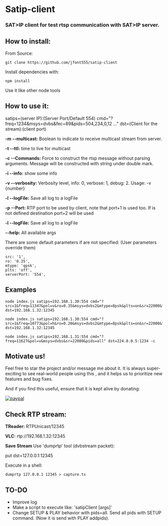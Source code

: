 # Satip-client

### SAT>IP client for test rtsp communication with SAT>IP server.

## How to install: ##

From Source:

    git clone https://github.com/jfont555/satip-client

Install dependencies with:

    npm install

Use it like other node tools

## How to use it: ##

satips=(server IP):(Server Port/Default 554) cmd="?freq=1234&msys=dvbs&fec=89&pids=504,234,0,12 ..." dst=(Client for the stream):(client port)

**-m --multicast:** Boolean to indicate to receive multicast stream from server.

**-t --ttl:** time to live for multicast

**-c --Commands:** Force to construct the rtsp message without parsing arguments. Message will be constructed with string under double mark.

**-i --info:** show some info

**-v --verbosity:** Verbosity level, info: 0, verbose: 1, debug: 2. Usage: -v {number}

**-l --logFile:** Save all log to a logFile

**-p --Port:** RTP port to be used by client, note that port+1 is used too. If is not defined destination port+2 will be used

**-l --logFile:** Save all log to a logFile

**--help:** All available args

There are some default parameters if are not specified: (User parameters override them)

    src: '1',
    ro: '0.35',
    mtype: 'qpsk',
    plts: 'off',
    serverPort: '554',

## Examples

    node index.js satips=192.168.1.30:554 cmd="?src=1&freq=11347&pol=v&ro=0.35&msys=dvbs2&mtype=8psk&plts=on&sr=22000&fec=23&pids=0,17,18,6600,6610,6620,6630" dst=192.168.1.32:12345

    node index.js satips=192.168.1.30:554 cmd="?src=1&freq=10773&pol=h&ro=0.20&msys=dvbs2&mtype=8psk&plts=on&sr=22000&fec=34&pids=0,17,18,96,255,259" dst=192.168.1.32:12345

    node index.js satips=192.168.1.31:554 cmd="?freq=11627&pol=v&msys=dvbs&sr=22000&pids=all" dst=224.0.0.5:1234 -c

## Motivate us!
Feel free to star the project and/or message me about it. It is always super-exciting to see real-world people using this , and it helps us to prioritize new features and bug fixes.

And if you find this useful, ensure that it is kept alive by donating:

[![paypal](https://www.paypalobjects.com/en_US/i/btn/btn_donateCC_LG.gif)](https://www.paypal.com/cgi-bin/webscr?cmd=_s-xclick&hosted_button_id=FVAPQNL7S9GRS)

## Check RTP stream: ##

**TReader:** RTPUnicast/12345

**VLC:** rtp://192.168.1.32:12345

**Save Stream** Use 'dumprtp' tool (dvbstream packet):

put dst=127.0.0.1:12345

Execute in a shell:

    dumprtp 127.0.0.1 12345 > capture.ts

## TO-DO

* Improve log
* Make a script to execute like: 'satipClient [args]'
* Change SETUP & PLAY behavior with pids=all. Send all pids with SETUP command. (Now it is send with PLAY addpids).
